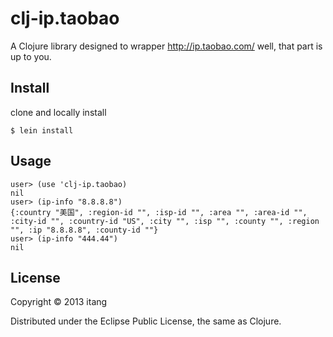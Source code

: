 # clj-ip.taobao

A Clojure library designed to wrapper http://ip.taobao.com/ well, that part is up to you.

## Install

clone and locally install

    $ lein install

## Usage

    user> (use 'clj-ip.taobao)
    nil
    user> (ip-info "8.8.8.8")
    {:country "美国", :region-id "", :isp-id "", :area "", :area-id "", :city-id "", :country-id "US", :city "", :isp "", :county "", :region "", :ip "8.8.8.8", :county-id ""}
    user> (ip-info "444.44")
    nil

## License

Copyright © 2013 itang

Distributed under the Eclipse Public License, the same as Clojure.
